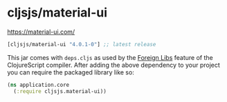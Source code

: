 # cljsjs/material-ui

https://material-ui.com/


[](dependency)
```clojure
[cljsjs/material-ui "4.0.1-0"] ;; latest release
```
[](/dependency)

This jar comes with `deps.cljs` as used by the [Foreign Libs][flibs] feature
of the ClojureScript compiler. After adding the above dependency to your project
you can require the packaged library like so:

```clojure
(ns application.core
  (:require cljsjs.material-ui))
```

[flibs]: https://clojurescript.org/reference/packaging-foreign-deps
